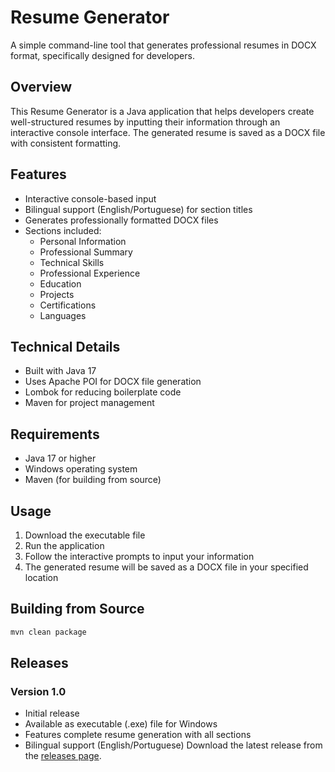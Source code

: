 # Resume Generator

A simple command-line tool that generates professional resumes in DOCX format, specifically designed for developers.

## Overview

This Resume Generator is a Java application that helps developers create well-structured resumes by inputting their information through an interactive console interface. The generated resume is saved as a DOCX file with consistent formatting.

## Features

- Interactive console-based input
- Bilingual support (English/Portuguese) for section titles
- Generates professionally formatted DOCX files
- Sections included:
  - Personal Information
  - Professional Summary
  - Technical Skills
  - Professional Experience
  - Education
  - Projects
  - Certifications
  - Languages

## Technical Details

- Built with Java 17
- Uses Apache POI for DOCX file generation
- Lombok for reducing boilerplate code
- Maven for project management

## Requirements

- Java 17 or higher
- Windows operating system
- Maven (for building from source)

## Usage

1. Download the executable file
2. Run the application
3. Follow the interactive prompts to input your information
4. The generated resume will be saved as a DOCX file in your specified location

## Building from Source

```bash
mvn clean package
```

## Releases
### Version 1.0
- Initial release
- Available as executable (.exe) file for Windows
- Features complete resume generation with all sections
- Bilingual support (English/Portuguese)
Download the latest release from the [releases page](https://github.com/DJFCoder/resume-generator/releases/tag/published).